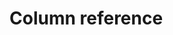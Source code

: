 <script setup>
import ReferenceTable from '../../components/ReferenceTable.vue';
import ReferenceOption from '../../components/ReferenceOption.vue';
</script>

# Column reference

<!--@include: ./inherit-options.md -->
<!--@include: ./action-column.md -->
<!--@include: ./boolean-column.md -->
<!--@include: ./comment-state-column.md -->
<!--@include: ./date-widget-column.md -->
<!--@include: ./datetime-widget-column.md -->
<!--@include: ./label-column.md -->
<!--@include: ./list-column.md -->
<!--@include: ./media-column.md -->
<!--@include: ./multiple-property-column.md -->
<!--@include: ./newsletter-state-column.md -->
<!--@include: ./picture-column.md -->
<!--@include: ./position-column.md -->
<!--@include: ./property-column.md -->
<!--@include: ./template-column.md -->
<!--@include: ./text-column.md -->
<!--@include: ./url-column.md -->
